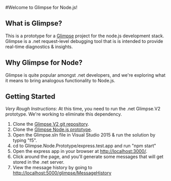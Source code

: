 #Welcome to Glimpse for Node.js!

## What is Glimpse?
This is a prototype for a [Glimpse](http://getglimpse.com/) project for the node.js development stack.  Glimpse is a .net request-level debugging tool that is is intended to provide real-time
diagnostics & insights.  

## Why Glimpse for Node?
Glimpse is quite popular amongst .net developers, and we're exploring what it means to bring analogous functionality to Node.js. 

## Getting Started
*Very Rough Instructions*: 
At this time, you need to run the .net Glimpse.V2 prototype.  We're working to eliminate this dependency. 

1. Clone the [Glimpse V2 git repository](https://github.com/Glimpse/Glimpse.Prototype). 
2. Clone the [Glimpse Node.js prototype](https://github.com/Glimpse/Glimpse.Node.Prototype).
3. Open the Glimpse.sln file in Visual Studio 2015 & run the solution by typing "f5".  
4. cd to Glimpse.Node.Prototype/express.test.app and run "npm start"
5. Open the express app in your browser at [http://localhost:3000/](http://localhost:3000/). 
6. Click around the page, and you'll generate some messages that will get stored in the .net server.
7. View the message history by going to [http://localhost:5000/glimpse/MessageHistory](http://localhost:5000/glimpse/MessageHistory)
